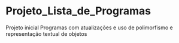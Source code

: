 # Projeto_Lista_de_Programas

Projeto inicial Programas com atualizações e uso de polimorfismo e representação textual de objetos

